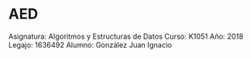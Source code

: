 # AED
Asignatura: Algoritmos y Estructuras de Datos
Curso: K1051 Año: 2018
Legajo: 1636492
Alumno: González Juan Ignacio
